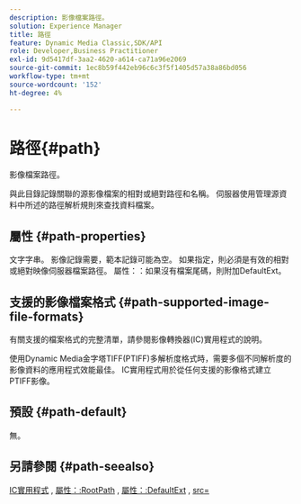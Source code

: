 ```yaml
---
description: 影像檔案路徑。
solution: Experience Manager
title: 路徑
feature: Dynamic Media Classic,SDK/API
role: Developer,Business Practitioner
exl-id: 9d5417df-3aa2-4620-a614-ca71a96e2069
source-git-commit: 1ec8b59f442eb96c6c3f5f1405d57a38a86bd056
workflow-type: tm+mt
source-wordcount: '152'
ht-degree: 4%

---
```


# 路徑{#path}

影像檔案路徑。

與此目錄記錄關聯的源影像檔案的相對或絕對路徑和名稱。 伺服器使用管理源資料中所述的路徑解析規則來查找資料檔案。

## 屬性 {#path-properties}

文字字串。 影像記錄需要，範本記錄可能為空。 如果指定，則必須是有效的相對或絕對映像伺服器檔案路徑。 屬性：：如果沒有檔案尾碼，則附加DefaultExt。

## 支援的影像檔案格式 {#path-supported-image-file-formats}

有關支援的檔案格式的完整清單，請參閱影像轉換器(IC)實用程式的說明。

使用Dynamic Media金字塔TIFF(PTIFF)多解析度格式時，需要多個不同解析度的影像資料的應用程式效能最佳。 IC實用程式用於從任何支援的影像格式建立PTIFF影像。

## 預設 {#path-default}

無。

## 另請參閱 {#path-seealso}

[IC實用程式](/help/aem-is-ir-api/is-api/is-utils/utilities/r-ic.md) , [屬性：:RootPath](/help/aem-is-ir-api/is-api/image-catalog/image-serving-api-ref/c-image-catalog-reference/c-attributes-reference/r-rootpath.md) , [屬性：:DefaultExt](/help/aem-is-ir-api/is-api/image-catalog/image-serving-api-ref/c-image-catalog-reference/c-attributes-reference/r-defaultext.md) ,  [src=](/help/aem-is-ir-api/is-api/http-ref/image-serving-api-ref/c-http-protocol-reference/c-command-reference/r-src.md)

<!-- [attribute::LowerCasePaths]() -->
